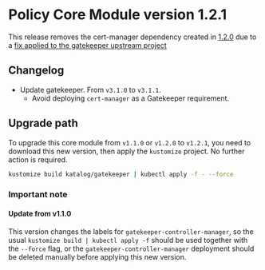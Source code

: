 # Policy Core Module version 1.2.1

This release removes the cert-manager dependency created in [1.2.0](https://github.com/sighupio/module-policy/releases/tag/v1.2.0)
due to a [fix applied to the gatekeeper upstream project](https://github.com/open-policy-agent/gatekeeper/pull/811)

## Changelog

- Update gatekeeper. From `v3.1.0` to `v3.1.1`.
  - Avoid deploying `cert-manager` as a Gatekeeper requirement.

## Upgrade path

To upgrade this core module from `v1.1.0` or `v1.2.0` to `v1.2.1`, you need to download this new version, then apply the
`kustomize` project. No further action is required.

```bash
kustomize build katalog/gatekeeper | kubectl apply -f - --force
```

### Important note

#### Update from v1.1.0

This version changes the labels for `gatekeeper-controller-manager`, so the usual `kustomize build | kubectl apply -f`
should be used together with the `--force` flag, or the `gatekeeper-controller-manager` deployment should be deleted
manually before applying this new version.
